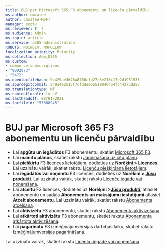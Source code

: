 ```yaml
---
title: BUJ par Microsoft 365 F3 abonementu un licenču pārvaldību
ms.author: cmcatee
author: cmcatee-MSFT
manager: scotv
ms.reviewer: ?, ?
ms.audience: Admin
ms.topic: article
ms.service: o365-administration
ROBOTS: NOINDEX, NOFOLLOW
localization_priority: Priority
ms.collection: Adm_O365
ms.custom:
- commerce_subscriptions
- "9002873"
- "5472"
ms.openlocfilehash: 9c429ae3646a8700cfb27e5e216c17e2d1951535
ms.sourcegitcommit: 540a4e2515f7cfddee65519046454fc4437cd287
ms.translationtype: MT
ms.contentlocale: lv-LV
ms.lasthandoff: 08/01/2021
ms.locfileid: "53688945"
---
```

# <a name="microsoft-365-f3-subscription-and-license-management-faq"></a>BUJ par Microsoft 365 F3 abonementu un licenču pārvaldību

- Lai **apgūtu un iegādātos** F3 abonementu, skatiet [Microsoft 365 F3](https://www.microsoft.com/microsoft-365/microsoft-365-enterprise-f3?activetab=pivot%3aoverviewtab).
- Lai **mainītu plānus**, skatiet rakstu [Jaunināšana uz citu plānu](https://docs.microsoft.com/microsoft-365/commerce/subscriptions/upgrade-to-different-plan).
- Lai **piešķirtu** F3 licences lietotājiem, dodieties uz **Norēķini > [Licences](https://go.microsoft.com/fwlink/p/?linkid=842264)**. Lai uzzinātu vairāk, skatiet rakstu [Licenču piešķiršana lietotājiem](https://docs.microsoft.com/microsoft-365/admin/manage/assign-licenses-to-users).
- Lai **iegādātos vai noņemtu** F3 licences, dodieties uz **Norēķini > [Jūsu produkti](https://go.microsoft.com/fwlink/p/?linkid=842054)**. Lai uzzinātu vairāk, skatiet rakstu [Licenču iegāde vai noņemšana](https://docs.microsoft.com/microsoft-365/commerce/licenses/buy-licenses#buy-or-remove-licenses-for-your-business-subscription).
- Lai **atceltu** F3 licences, dodieties uz **Norēķini >[Jūsu produkti](https://go.microsoft.com/fwlink/p/?linkid=842054)**, atlasiet abonementu un sadaļā **Abonements un maksājumu iestatījumi** atlasiet **Atcelt abonementu**. Lai uzzinātu vairāk, skatiet rakstu [Abonementa atcelšana](https://docs.microsoft.com/microsoft-365/commerce/subscriptions/cancel-your-subscription).
- Lai **aktivizētu** F3 abonementu, skatiet rakstu [Abonementa aktivizēšana](https://docs.microsoft.com/alchemyinsights/activate-your-office-365-subscription).
- Lai **atkārtoti aktivizētu** F3 abonementu, skatiet rakstu [Abonementa atkārtota aktivizēšana](https://docs.microsoft.com/alchemyinsights/reactivate-your-subscription).
- Lai **pagarinātu** F3 izmēģinājumversijas darbības laiku, skatiet rakstu [Izmēģinājumversijas pagarināšana](https://docs.microsoft.com/microsoft-365/commerce/extend-your-trial).

Lai uzzinātu vairāk, skatiet rakstu [Licenču iegāde vai noņemšana](https://docs.microsoft.com/microsoft-365/commerce/licenses/buy-licenses).